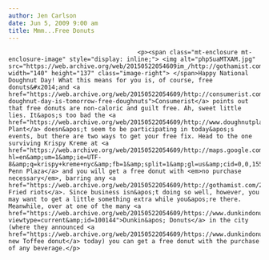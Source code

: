```yaml
---
author: Jen Carlson
date: Jun 5, 2009 9:00 am
title: Mmm...Free Donuts
---
```


	
										<p><span class="mt-enclosure mt-enclosure-image" style="display: inline;"> <img alt="phpSuaMTXAM.jpg" src="https://web.archive.org/web/20150522054609im_/http://gothamist.com/attachments/arts_jen/phpSuaMTXAM.jpg" width="140" height="137" class="image-right"> </span>Happy National Doughnut Day! What this means for you is, of course, free donuts&#x2014;and <a href="https://web.archive.org/web/20150522054609/http://consumerist.com/5278885/national-doughnut-day-is-tomorrow-free-doughnuts">Consumerist</a> points out that free donuts are non-caloric and guilt free. Ah, sweet little lies. It&apos;s too bad the <a href="https://web.archive.org/web/20150522054609/http://www.doughnutplant.com/">Doughnut Plant</a> doesn&apos;t seem to be participating in today&apos;s events, but there are two ways to get your free fix. Head to the one surviving Krispy Kreme at <a href="https://web.archive.org/web/20150522054609/http://maps.google.com/maps?hl=en&amp;um=1&amp;ie=UTF-8&amp;q=krispy+kreme+nyc&amp;fb=1&amp;split=1&amp;gl=us&amp;cid=0,0,15559342970205773303&amp;ei=6hQpSsOSLKGwyQXn1PXsCg&amp;sa=X&amp;oi=local_result&amp;ct=image&amp;resnum=1">2 Penn Plaza</a> and you will get a free donut with <em>no purchase necessary</em>, barring any <a href="https://web.archive.org/web/20150522054609/http://gothamist.com/2009/05/07/kfc_denies_chicken_riot_but_phone_s.php">Kentucky Fried riots</a>. Since business isn&apos;t doing so well, however, you may want to get a little something extra while you&apos;re there. Meanwhile, over at one of the many <a href="https://web.archive.org/web/20150522054609/https://www.dunkindonuts.com/aboutus/press/PressRelease.aspx?viewtype=current&amp;id=100144">Dunkin&apos; Donuts</a> in the city (where they announced <a href="https://web.archive.org/web/20150522054609/https://www.dunkindonuts.com/donut/">a new Toffee donut</a> today) you can get a free donut with the purchase of any beverage.</p>					
										
									
				